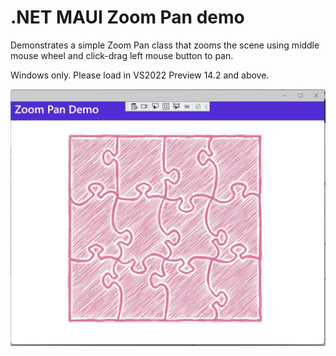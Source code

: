# .NET MAUI Zoom Pan demo


Demonstrates a simple Zoom Pan class that zooms the scene using middle mouse wheel and click-drag left mouse button to pan.


Windows only. Please load in VS2022 Preview 14.2 and above.

![alt text](https://github.com/timskillman/NET-MAUI/blob/main/ZoomPanDemo/ZoomPanDemo/Images/Screenshot.jpg "Screenshot")

